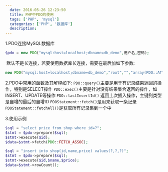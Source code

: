```yaml
---
  date: 2016-05-26 12:23:50
  title: PHP中PDO的使用
  tags: ['PHP', 'mysql']
  categories: ['PHP', '数据库']
  description:
---
```


1.PDO连接MySQL数据库 
```php
$pdo = new PDO("mysql:host=localhost;dbname=db_demo",用户名,密码); 
```
 默认不是长连接，若要使用数据库长连接，需要在最后加如下参数:

```php
new PDO("mysql:host=localhost;dbname=db_demo","root","","array(PDO::ATTR_PERSISTENT => true) "); 
```

2.PDO中常用的函数及其解释如下:
`PDO::query()`主要是用于有记录结果返回的操作，特别是SELECT操作
`PDO::exec()`主要是针对没有结果集合返回的操作，如INSERT、UPDATE等操作
`PDO::lastInsertId()` 返回上次插入操作，主键列类型是自增的最后的自增ID
`PDOStatement::fetch()`是用来获取一条记录     `PDOStatement::fetchAll()`是获取所有记录集到一个中

3.使用示例
```php
$sql = "select price from shop where id=?";
$stmt = $pdo->prepare($sql);
$stmt->execute($id);
$data=$stmt->fetch(PDO::FETCH_ASSOC);

$sql = "insert into shop(id,name,price) values(?,?,?)";
$stmt = $pdo->prepare($sql);
$stmt->execute($id,$name,$price);
$data=$stmt->rowCount();
```


